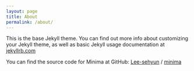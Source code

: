 ```yaml
---
layout: page
title: About
permalink: /about/
---
```


This is the base Jekyll theme. You can find out more info about customizing your Jekyll theme, as well as basic Jekyll usage documentation at [jekyllrb.com](https://jekyllrb.com/)

You can find the source code for Minima at GitHub:
[Lee-sehyun][jekyll-organization] /
[minima](https://github.com/jekyll/minima)


[jekyll-organization]: https://github.com/jekyll
